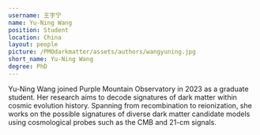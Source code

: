 ```yaml
---
username: 王宇宁
name: Yu-Ning Wang
position: Student
location: China
layout: people
picture: /PMOdarkmatter/assets/authors/wangyuning.jpg
short_name: Yu-Ning Wang
degree: PhD
---
```


Yu-Ning Wang joined Purple Mountain Observatory in 2023 as a graduate student. Her research aims to decode signatures of dark matter within cosmic evolution history.
Spanning from recombination to reionization, she works on the possible signatures of diverse dark matter candidate models using cosmological probes such as the CMB and 21-cm signals.
